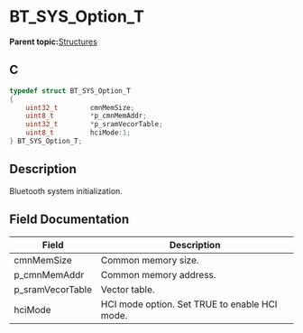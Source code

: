 # BT\_SYS\_Option\_T

**Parent topic:**[Structures](GUID-358C319B-60F3-4200-A851-DCF9BCB980C3.md)

## C

```c
typedef struct BT_SYS_Option_T
{
    uint32_t        cmnMemSize;
    uint8_t         *p_cmnMemAddr;
    uint32_t        *p_sramVecorTable;
    uint8_t			hciMode:1;
} BT_SYS_Option_T;
```

## Description

Bluetooth system initialization.

## Field Documentation

|Field|Description|
|-----|-----------|
|cmnMemSize|Common memory size.|
|p\_cmnMemAddr|Common memory address.|
|p\_sramVecorTable|Vector table.|
|hciMode|HCI mode option. Set TRUE to enable HCI mode.|

